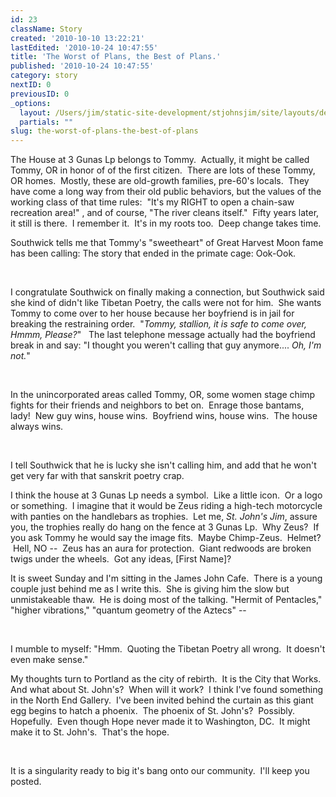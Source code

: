 ```yaml
---
id: 23
className: Story
created: '2010-10-10 13:22:21'
lastEdited: '2010-10-24 10:47:55'
title: 'The Worst of Plans, the Best of Plans.'
published: '2010-10-24 10:47:55'
category: story
nextID: 0
previousID: 0
_options:
  layout: /Users/jim/static-site-development/stjohnsjim/site/layouts/default.static.ttml
  partials: ""
slug: the-worst-of-plans-the-best-of-plans
---
```

<p><span >The House at 3 Gunas Lp belongs to Tommy.&nbsp; Actually, it might be called Tommy, OR in honor of of the first citizen.&nbsp; There are lots of these Tommy, OR homes.&nbsp; Mostly, these are old-growth families, pre-60's locals.&nbsp; They have come a long way from their old public behaviors, but the values of the working class of that time rules:&nbsp; &quot;It's my RIGHT to open a chain-saw recreation area!&quot; , and of course, &quot;The river cleans itself.&quot;&nbsp; Fifty years later, it still is there.&nbsp; I remember it.&nbsp; It's in my roots too.&nbsp; Deep change takes time.</span></p>
<p ><span >Southwick tells me that Tommy's &quot;sweetheart&quot; of Great Harvest Moon fame has been calling: The story that ended in the primate cage: Ook-Ook.&nbsp;</span></p>
<p ><span >&nbsp;</span></p>
<p ><span >I congratulate Southwick on finally making a connection, but Southwick said she kind of didn't like Tibetan Poetry, the calls were not for him.&nbsp; She wants Tommy to come over to her house because her boyfriend is in jail for breaking the restraining order.&nbsp; &quot;<em>Tommy, stallion, it is safe to come over, Hmmm, Please?</em>&quot; &nbsp; The last telephone message actually had the boyfriend break in and say: &quot;I thought you weren't calling that guy anymore.... <em>Oh, I'm not.</em>&quot;</span></p>
<p ><span ><br type="_moz" />
</span></p>
<p ><span >In the unincorporated areas called Tommy, OR, some women stage chimp fights for their friends and neighbors to bet on.&nbsp; Enrage those bantams, lady!&nbsp; New guy wins, house wins.&nbsp; Boyfriend wins, house wins.&nbsp; The house always wins.</span></p>
<p ><span >&nbsp;</span></p>
<p ><span >I tell Southwick that he is lucky she isn't calling him, and add that he won't get very far with that sanskrit poetry crap.</span></p>

<p >I think the house at 3 Gunas Lp needs a symbol.&nbsp; Like a little icon.&nbsp; Or a logo or something.&nbsp; I imagine that it would be Zeus riding a high-tech motorcycle with panties on the handlebars as trophies.&nbsp; Let me, <em>St. John's Jim</em>, assure you, the trophies really do hang on the fence at 3 Gunas Lp.&nbsp; Why Zeus?&nbsp; If you ask Tommy he would say the image fits.&nbsp; Maybe Chimp-Zeus. &nbsp;Helmet? &nbsp;Hell, NO -- &nbsp;Zeus has an aura for protection.&nbsp; Giant redwoods are broken twigs under the wheels. &nbsp;Got any ideas, [First Name]?</p>

<p ><span >It is sweet Sunday and I'm sitting in the James John Cafe. &nbsp;There is a young couple just behind me as I write this.&nbsp; She is giving him the slow but unmistakeable thaw.&nbsp; He is doing most of the talking. &quot;Hermit of Pentacles,&quot; &quot;higher vibrations,&quot; &quot;quantum geometry of the Aztecs&quot; --</span></p>
<p ><span >&nbsp;</span></p>
<p ><span >I mumble to myself: &quot;Hmm.&nbsp; Quoting the Tibetan Poetry all wrong.&nbsp; It doesn't even make sense.</span>&quot;</p>

<p ><span >My thoughts turn to Portland as the city of rebirth.&nbsp; It is the City that Works.&nbsp; And what about St. John's?&nbsp; When will it work?&nbsp; I think I've found something in the North End Gallery.&nbsp; I've been invited behind the curtain as this giant egg begins to hatch a phoenix.&nbsp; The phoenix of St. John's?&nbsp; Possibly.&nbsp; Hopefully.&nbsp; Even though Hope never made it to Washington, DC.&nbsp; It might make it to St. John's.&nbsp; That's the hope.</span></p>
<p ><span >&nbsp;</span></p>
<p ><span >It is a singularity ready to big it's bang onto our community.&nbsp; I'll keep you posted.</span></p>